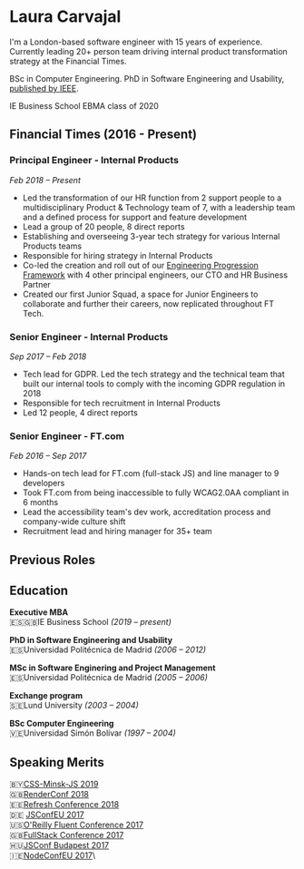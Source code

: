 # Laura Carvajal

I'm a London-based software engineer with 15 years of experience. Currently leading 20+ person team driving internal product transformation strategy at the Financial Times.

BSc in Computer Engineering. PhD in Software Engineering and Usability, [published by IEEE](https://ieeexplore.ieee.org/author/37086623000). 

IE Business School EBMA class of 2020

## Financial Times (2016 - Present)

### Principal Engineer - Internal Products
*Feb 2018 – Present*

- Led the transformation of our HR function from 2 support people to a multidisciplinary Product & Technology team of 7, with a leadership team and a defined process for support and feature development
- Lead a group of 20 people, 8 direct reports
- Establishing and overseeing 3-year tech strategy for various Internal Products teams
- Responsible for hiring strategy in Internal Products
- Co-led the creation and roll out of our [Engineering Progression Framework](https://engineering-progression.ft.com/) with 4 other principal engineers, our CTO and HR Business Partner
- Created our first Junior Squad, a space for Junior Engineers to collaborate and further their careers, now replicated throughout FT Tech.

### Senior Engineer - Internal Products
*Sep 2017 – Feb 2018*

- Tech lead for GDPR. Led the tech strategy and the technical team that built our internal tools to comply with the incoming GDPR regulation in 2018
- Responsible for tech recruitment in Internal Products
- Led 12 people, 4 direct reports

### Senior Engineer - FT.com
*Feb 2016 – Sep 2017*
- Hands-on tech lead for FT.com (full-stack JS) and line manager to 9 developers
- Took FT.com from being inaccessible to fully WCAG2.0AA compliant in 6 months
- Lead the accessibility team's dev work, accreditation process and company-wide culture shift
- Recruitment lead and hiring manager for 35+ team

## Previous Roles

## Education

**Executive MBA**  
🇪🇸🇬🇧IE Business School *(2019 – present)*

**PhD in Software Engineering and Usability**  
🇪🇸Universidad Politécnica de Madrid *(2006 – 2012)*

**MSc in Software Enginering and Project Management**  
🇪🇸Universidad Politécnica de Madrid *(2005 – 2006)*

**Exchange program**  
🇸🇪Lund University *(2003 – 2004)*

**BSc Computer Engineering**  
🇻🇪Universidad Simón Bolívar *(1997 – 2004)*

## Speaking Merits
🇧🇾[CSS-Minsk-JS 2019](https://css-minsk-js.by/speaker/laura-carvajal)\
🇬🇧[RenderConf 2018](https://2018.render-conf.com/talks)\
🇪🇪[Refresh Conference 2018](http://refresh.rocks/laura-carvajal)\
🇩🇪 [JSConfEU 2017](https://2017.jsconf.eu/speakers/laura-carvajal-yes-your-site-too-can-and-should-be-accessible-lessons-learned-from-building-ftcom.html)\
🇺🇸[O'Reilly Fluent Conference 2017](https://conferences.oreilly.com/fluent/fl-ca-2017/public/schedule/detail/58272)\
🇬🇧[FullStack Conference 2017](https://webcache.googleusercontent.com/search?q=cache:vSkD1LE1figJ:https://skillsmatter.com/skillscasts/10165-yes-your-site-can-be-accessible-lessons-learned-in-building-ft-com+&cd=1&hl=en&ct=clnk&gl=uk)\
🇭🇺[JSConf Budapest 2017](http://2017.jsconfbp.com/speakers/laura-carvajal/)\
🇮🇪[NodeConfEU 2017](https://www.youtube.com/playlist?list=PL0CdgOSSGlBaxNkrUIHrhd1f3ch45f66_)\
